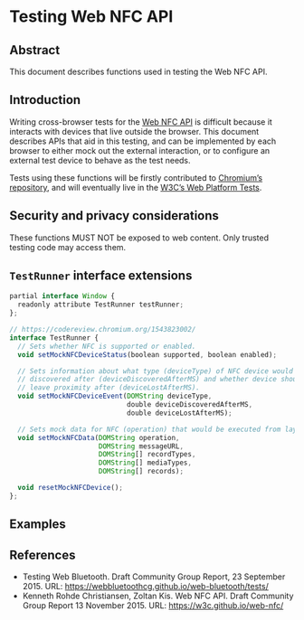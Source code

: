 # Testing Web NFC API

## Abstract

This document describes functions used in testing the Web NFC API.

## Introduction

Writing cross-browser tests for the
[Web NFC API](https://w3c.github.io/web-nfc/)
is difficult because it interacts with devices that live outside the browser.
This document describes APIs that aid in this testing, and can be implemented
by each browser to either mock out the external interaction, or to configure
an external test device to behave as the test needs.

Tests using these functions will be firstly contributed to [Chromium’s
repository](https://code.google.com/p/chromium/codesearch/#chromium/src/third_party/WebKit/LayoutTests/nfc/),
and will eventually live in the
[W3C’s Web Platform Tests](https://github.com/w3c/web-platform-tests).

## Security and privacy considerations

These functions MUST NOT be exposed to web content. Only trusted testing code
may access them.

## `TestRunner` interface extensions

```js
partial interface Window {
  readonly attribute TestRunner testRunner;
};

// https://codereview.chromium.org/1543823002/
interface TestRunner {
  // Sets whether NFC is supported or enabled.
  void setMockNFCDeviceStatus(boolean supported, boolean enabled);

  // Sets information about what type (deviceType) of NFC device would be
  // discovered after (deviceDiscoveredAfterMS) and whether device should
  // leave proximity after (deviceLostAfterMS).
  void setMockNFCDeviceEvent(DOMString deviceType,
                             double deviceDiscoveredAfterMS,
                             double deviceLostAfterMS);

  // Sets mock data for NFC (operation) that would be executed from layout test.
  void setMockNFCData(DOMString operation,
                      DOMString messageURL,
                      DOMString[] recordTypes,
                      DOMString[] mediaTypes,
                      DOMString[] records);

  void resetMockNFCDevice();
};
```

## Examples


## References

* Testing Web Bluetooth. Draft Community Group Report, 23 September 2015. URL:
  https://webbluetoothcg.github.io/web-bluetooth/tests/
* Kenneth Rohde Christiansen, Zoltan Kis. Web NFC API. Draft Community Group
  Report 13 November 2015. URL: https://w3c.github.io/web-nfc/
